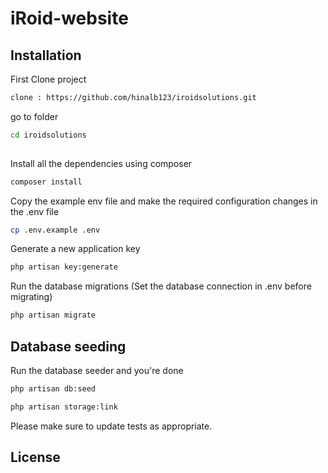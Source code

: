 # iRoid-website


## Installation
First Clone project
```bash
clone : https://github.com/hinalb123/iroidsolutions.git  
```
go to folder
```bash
cd iroidsolutions
 
```
Install all the dependencies using composer

```bash
composer install
```
Copy the example env file and make the required configuration changes in the .env file

```bash
cp .env.example .env
```
Generate a new application key
```bash
php artisan key:generate
```
Run the database migrations (Set the database connection in .env before migrating)
```bash
php artisan migrate
```

## Database seeding

Run the database seeder and you're done
```bash
php artisan db:seed

php artisan storage:link
```

Please make sure to update tests as appropriate.

## License
